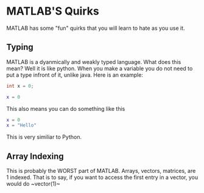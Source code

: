 # MATLAB'S Quirks

MATLAB has some "fun" quirks that you will learn to hate as you use it.

## Typing

MATLAB is a dyanmically and weakly typed language. What does this mean? Well it is like python. When you make a variable you do not need to put a type infront of it, unlike java. Here is an example:

```java
int x = 0;
```

```MATLAB
x = 0
```

This also means you can do something like this

```MATLAB
x = 0
x = "Hello"
```

This is very similiar to Python.

## Array Indexing

This is probably the WORST part of MATLAB. Arrays, vectors, matrices, are 1 indexed. That is to say, if you want to access the first entry in a vector, you would do ~vector(1)~
